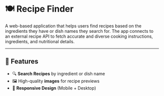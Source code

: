 # 🍽️ Recipe Finder

A web-based application that helps users find recipes based on the ingredients they have or dish names they search for. The app connects to an external recipe API to fetch accurate and diverse cooking instructions, ingredients, and nutritional details.

---

## 🚀 Features

- 🔍 **Search Recipes** by ingredient or dish name  
- 🖼️ High-quality **images** for recipe previews  
- 📱 **Responsive Design** (Mobile + Desktop)
